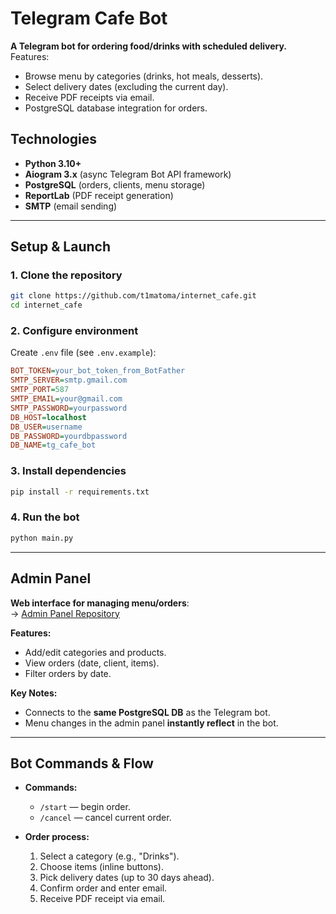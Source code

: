 # Telegram Cafe Bot  
**A Telegram bot for ordering food/drinks with scheduled delivery.**  
Features:  
- Browse menu by categories (drinks, hot meals, desserts).  
- Select delivery dates (excluding the current day).  
- Receive PDF receipts via email.  
- PostgreSQL database integration for orders.  

## Technologies  
- **Python 3.10+**  
- **Aiogram 3.x** (async Telegram Bot API framework)  
- **PostgreSQL** (orders, clients, menu storage)  
- **ReportLab** (PDF receipt generation)  
- **SMTP** (email sending)  

---

##  Setup & Launch  

### 1. Clone the repository  
```bash
git clone https://github.com/t1matoma/internet_cafe.git
cd internet_cafe
```

### 2. Configure environment  
Create `.env` file (see `.env.example`):  
```ini
BOT_TOKEN=your_bot_token_from_BotFather
SMTP_SERVER=smtp.gmail.com
SMTP_PORT=587
SMTP_EMAIL=your@gmail.com
SMTP_PASSWORD=yourpassword
DB_HOST=localhost
DB_USER=username
DB_PASSWORD=yourdbpassword
DB_NAME=tg_cafe_bot
```

### 3. Install dependencies  
```bash
pip install -r requirements.txt
```

### 4. Run the bot  
```bash
python main.py
```

---

## Admin Panel 
**Web interface for managing menu/orders**:  
→ [Admin Panel Repository](https://github.com/t1matoma/admin_panel_for_tg_cafe_bot)  

**Features:**  
- Add/edit categories and products.  
- View orders (date, client, items).  
- Filter orders by date.  

**Key Notes:**  
- Connects to the **same PostgreSQL DB** as the Telegram bot.  
- Menu changes in the admin panel **instantly reflect** in the bot.  

---

## Bot Commands & Flow  
- **Commands:**  
  - `/start` — begin order.  
  - `/cancel` — cancel current order.  

- **Order process:**  
  1. Select a category (e.g., "Drinks").  
  2. Choose items (inline buttons).  
  3. Pick delivery dates (up to 30 days ahead).  
  4. Confirm order and enter email.  
  5. Receive PDF receipt via email.  
